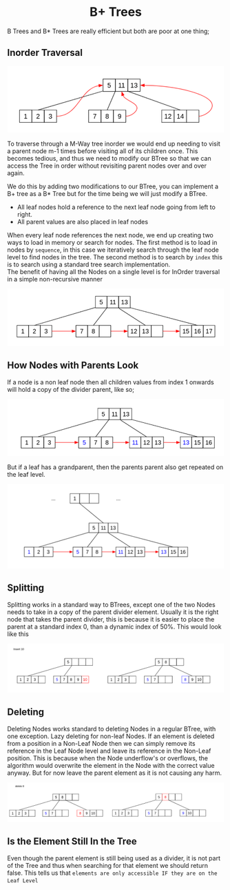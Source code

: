 <div align="center"><h1> B+ Trees</h1></div>

B Trees and B* Trees are really efficient but both are poor at one thing;

## Inorder Traversal

<img src="images/inorder_trees.png" alt="inorder traversal">

To traverse through a M-Way tree inorder we would end up needing to visit a parent node m-1 times before visiting all of
its children once. This becomes tedious, and thus we need to modify our BTree so that we can access the Tree in order
without revisiting parent nodes over and over again.

We do this by adding two modifications to our BTree, you can implement a B+ tree as a B* Tree but for the time being we
will just modify a BTree.

* All leaf nodes hold a reference to the next leaf node going from left to right.
* All parent values are also placed in leaf nodes

When every leaf node references the next node, we end up creating two ways to load in memory or search for nodes. The
first method is to load in nodes by `sequence`, in this case we iteratively search through the leaf node level to find
nodes in the tree. The second method is to search by `index` this is to search using a standard tree search
implementation. <br />
The benefit of having all the Nodes on a single level is for InOrder traversal in a simple non-recursive manner

<img src="images/next_fields.png" alt="next fields">

## How Nodes with Parents Look

If a node is a non leaf node then all children values from index 1 onwards will hold a copy of the divider parent, like
so;

<img src="images/parents_with_children.png" alt="node with parents and children">

But if a leaf has a grandparent, then the parents parent also get repeated on the leaf level.

<img src="images/grandparent_and_leaf_nodes.png" alt="node with grandparents and children">

## Splitting

Splitting works in a standard way to BTrees, except one of the two Nodes needs to take in a copy of the parent divider
element. Usually it is the right node that takes the parent divider, this is because it is easier to place the parent at
a standard index 0, than a dynamic index of 50%. This would look like this

<img src="images/insert.png" alt="insert">

## Deleting

Deleting Nodes works standard to deleting Nodes in a regular BTree, with one exception. Lazy deleting for non-leaf
Nodes. If an element is deleted from a position in a Non-Leaf Node then we can simply remove its reference in the Leaf
Node level and leave its reference in the Non-Leaf position. This is because when the Node underflow's or overflows, the
algorithm would overwrite the element in the Node with the correct value anyway. But for now leave the parent element as
it is not causing any harm.

<img src="images/delete.png">

## Is the Element Still In the Tree

Even though the parent element is still being used as a divider, it is not part of the Tree and thus when searching for
that element we should return false. This tells us that `elements are only accessible IF they are on the Leaf Level`
